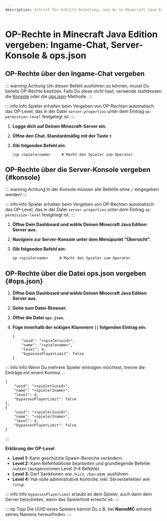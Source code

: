 ```yaml
---
description: Schritt-für-Schritt-Anleitung, wie du in Minecraft Java Edition OP-Rechte über den Ingame-Chat, die Server-Konsole oder die ops.json-Datei vergibst.
---
```


# OP-Rechte in Minecraft Java Edition vergeben: Ingame-Chat, Server-Konsole & ops.json

## OP-Rechte über den Ingame-Chat vergeben

::: warning Achtung
Um diesen Befehl ausführen zu können, musst Du bereits OP-Rechte besitzen. Falls Du diese nicht hast, verwende stattdessen die [Konsole](#konsole) oder die [ops.json](#ops.json)-Methode.
:::

::: info Info
Spieler erhalten beim Vergeben von OP-Rechten automatisch das OP-Level, das in der Datei `server.properties` unter dem Eintrag `op-permission-level` festgelegt ist.
:::

1. <strong>Logge dich auf Deinen Minecraft-Server ein.</strong>

2. <strong>Öffne den Chat. Standardmäßig mit der Taste ```t```</strong>

3. <strong>Gib folgenden Befehl ein:</strong>

    ```
    /op <spielername>     # Macht den Spieler zum Operator
    ```

## OP-Rechte über die Server-Konsole vergeben {#konsole}

::: warning Achtung
In der Konsole müssen alle Befehle ohne ```/``` eingegeben werden!
:::

::: info Info
Spieler erhalten beim Vergeben von OP-Rechten automatisch das OP-Level, das in der Datei `server.properties` unter dem Eintrag `op-permission-level` festgelegt ist.
:::

1. <strong>Öffne Dein Dashboard und wähle Deinen Minecraft Java Edition Server aus.</strong>

2. <strong>Navigiere zur Server-Konsole unter dem Menüpunkt "Übersicht".</strong>

3. <strong>Gib folgenden Befehl ein:</strong>

    ```
    op <spielername>     # Macht den Spieler zum Operator
    ```

## OP-Rechte über die Datei ops.json vergeben {#ops.json}

1. <strong>Öffne Dein Dashboard und wähle Deinen Minecraft Java Edition Server aus.</strong>

2. <strong>Gehe zum Datei-Browser.</strong>

3. <strong>Öffne die Datei ```ops.json```.</strong>

4. <strong>Füge innerhalb der eckigen Klammern ```[]``` folgenden Eintrag ein:</strong>

    ```
    {
        "uuid": "<spieleruuid>",
        "name": "<spielename>",
        "level": 4,
        "bypassesPlayerLimit": false
    }
    ```

::: info Info
Wenn Du mehrere Spieler eintragen möchtest, trenne die Einträge mit einem Komma ```,```:

```
{
    "uuid": "<spieler1uuid>",
    "name": "<spieler1name>",
    "level": 4,
    "bypassesPlayerLimit": false
},
{
    "uuid": "<spieler2uuid>",
    "name": "<spieler2name>",
    "level": 4,
    "bypassesPlayerLimit": false
}
```

:::

<strong>Erklärung der OP-Level</strong>

- <strong>Level 1:</strong> Kann geschützte Spawn-Bereiche verändern.
- <strong>Level 2:</strong> Kann Befehlsblöcke bearbeiten und grundlegende Befehle nutzen (ausgenommen Level 3–4 Befehle).
- <strong>Level 3:</strong> Darf Sanktionen wie ```/kick```, ```/ban``` usw. ausführen.
- <strong>Level 4:</strong> Hat volle administrative Kontrolle, inkl. Serverbefehlen wie ```/stop```.

::: info Info
```bypassesPlayerLimit``` erlaubt es dem Spieler, auch dann dem Server beizutreten, wenn das Spielerlimit erreicht ist.
:::

::: tip Tipp
Die UUID eines Spielers kannst Du z.B. bei <strong>NameMC</strong> anhand seines Namens herausfinden.
:::
